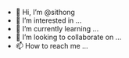 - 👋 Hi, I’m @sithong
- 👀 I’m interested in ...
- 🌱 I’m currently learning ...
- 💞️ I’m looking to collaborate on ...
- 📫 How to reach me ...

<!---
sithong/sithong is a ✨ special ✨ repository because its `README.md` (this file) appears on your GitHub profile.
You can click the Preview link to take a look at your changes.
--->
